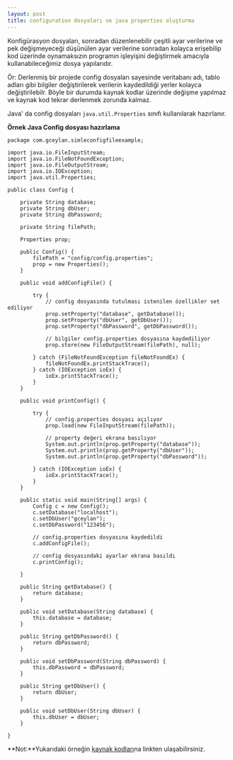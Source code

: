 ```yaml
---
layout: post
title: configuration dosyaları ve java properties oluşturma
---
```


Konfigürasyon dosyaları, sonradan düzenlenebilir çeşitli ayar verilerine ve pek
değişmeyeceği düşünülen ayar verilerine sonradan kolayca erişebilip kod üzerinde
oynamaksızın programın işleyişini değiştirmek amacıyla kullanabileceğimiz dosya
yapılarıdır.

Ör: Derlenmiş bir projede config dosyaları sayesinde veritabanı adı, tablo 
adları gibi bilgiler değiştirilerek verilerin kaydedildiği yerler
kolayca değiştirilebilr. Böyle bir durumda kaynak kodlar üzerinde değişme
yapılmaz ve kaynak kod tekrar derlenmek zorunda kalmaz.

Java' da config dosyaları `java.util.Properties` sınıfı kullanılarak hazırlanır.

**Örnek Java Config dosyası hazırlama**

	package com.gceylan.simleconfigfileexample;

	import java.io.FileInputStream;
	import java.io.FileNotFoundException;
	import java.io.FileOutputStream;
	import java.io.IOException;
	import java.util.Properties;

	public class Config {

		private String database;
		private String dbUser;
		private String dbPassword;

		private String filePath;

		Properties prop;

		public Config() {
			filePath = "config/config.properties";
			prop = new Properties();
		}

		public void addConfigFile() {

			try {
				// config dosyasında tutulması istenilen özellikler set ediliyor
				prop.setProperty("database", getDatabase());
				prop.setProperty("dbUser", getDbUser());
				prop.setProperty("dbPassword", getDbPassword());

				// bilgiler config.properties dosyasına kaydediliyor
				prop.store(new FileOutputStream(filePath), null);

			} catch (FileNotFoundException fileNotFoundEx) {
				fileNotFoundEx.printStackTrace();
			} catch (IOException ioEx) {
				ioEx.printStackTrace();
			}
		}

		public void printConfig() {

			try {
				// config.properties dosyası açılıyor
				prop.load(new FileInputStream(filePath));

				// property değeri ekrana basılıyor
				System.out.println(prop.getProperty("database"));
				System.out.println(prop.getProperty("dbUser"));
				System.out.println(prop.getProperty("dbPassword"));

			} catch (IOException ioEx) {
				ioEx.printStackTrace();
			}
		}

		public static void main(String[] args) {
			Config c = new Config();
			c.setDatabase("localhost");
			c.setDbUser("gceylan");
			c.setDbPassword("123456");

			// config.properties dosyasına kaydedildi
			c.addConfigFile();

			// config dosyasındaki ayarlar ekrana basıldı
			c.printConfig();

		}

		public String getDatabase() {
			return database;
		}

		public void setDatabase(String database) {
			this.database = database;
		}

		public String getDbPassword() {
			return dbPassword;
		}

		public void setDbPassword(String dbPassword) {
			this.dbPassword = dbPassword;
		}

		public String getDbUser() {
			return dbUser;
		}

		public void setDbUser(String dbUser) {
			this.dbUser = dbUser;
		}

	}
	
**Not:**Yukarıdaki örneğin [kaynak kodları](https://github.com/gceylan/pro-lang/tree/master/java/SimpleConfigFileExample)na linkten ulaşabilirsiniz.
